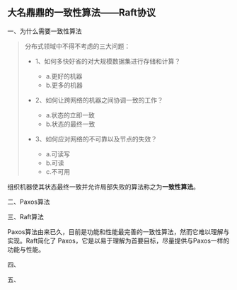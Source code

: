 ## 大名鼎鼎的一致性算法——Raft协议

一、为什么需要一致性算法

> 分布式领域中不得不考虑的三大问题：
>
> - 1、如何多快好省的对大规模数据集进行存储和计算？ 
>   - a.更好的机器
>   - b.更多的机器
>
> - 2、如何让跨网络的机器之间协调一致的工作？
>   - a.状态的立即一致
>   - b.状态的最终一致
>
> - 3、如何应对网络的不可靠以及节点的失效？ 
>   - a.可读写
>   - b.可读 
>   - c.不可用

组织机器使其状态最终一致并允许局部失败的算法称之为**一致性算法**。

二、Paxos算法



三、Raft算法

Paxos算法由来已久，目前是功能和性能最完善的一致性算法，然而它难以理解与实现。Raft简化了 Paxos，它是以易于理解为首要目标，尽量提供与Paxos一样的功能与性能。

四、

五、